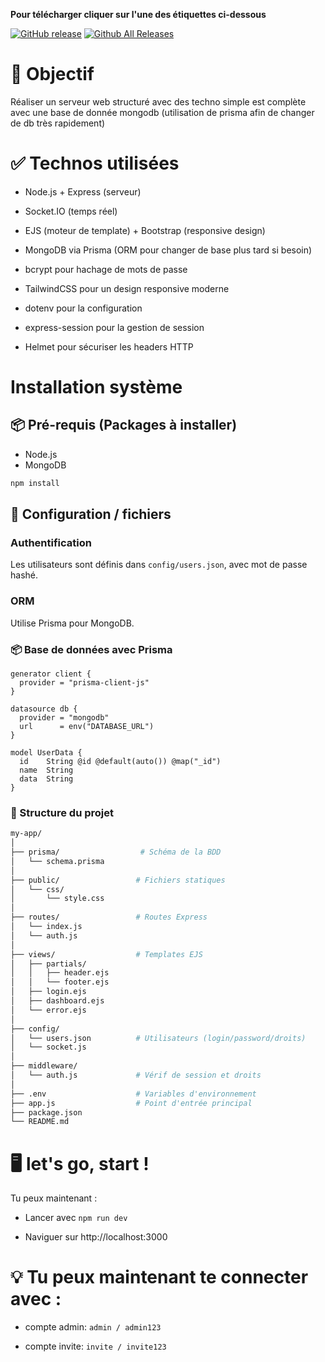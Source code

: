 **Pour télécharger cliquer sur l'une des étiquettes ci-dessous**

[![GitHub release](https://img.shields.io/github/v/release/Casimodo/my-app.svg)](https://github.com/Casimodo/my-app/releases)
[![Github All Releases](https://img.shields.io/github/downloads/Casimodo/my-app/total.svg)](https://github.com/Casimodo/my-app/releases)


# 🧩 Objectif

Réaliser un serveur web structuré avec des techno simple est complète avec une base de donnée mongodb (utilisation de prisma afin de changer de db très rapidement)

# ✅ Technos utilisées

- Node.js + Express (serveur)

- Socket.IO (temps réel)

- EJS (moteur de template) + Bootstrap (responsive design)

- MongoDB via Prisma (ORM pour changer de base plus tard si besoin)

- bcrypt pour hachage de mots de passe

- TailwindCSS pour un design responsive moderne

- dotenv pour la configuration

- express-session pour la gestion de session

- Helmet pour sécuriser les headers HTTP

# Installation système

## 📦 Pré-requis (Packages à installer)

- Node.js
- MongoDB

```bash
npm install
```

## 🔧 Configuration / fichiers

### Authentification
Les utilisateurs sont définis dans `config/users.json`, avec mot de passe hashé.

### ORM
Utilise Prisma pour MongoDB.

### 📦 Base de données avec Prisma
```
generator client {
  provider = "prisma-client-js"
}

datasource db {
  provider = "mongodb"
  url      = env("DATABASE_URL")
}

model UserData {
  id    String @id @default(auto()) @map("_id")
  name  String
  data  String
}

```

### 📂 Structure du projet
```bash
my-app/
│
├── prisma/                  # Schéma de la BDD
│   └── schema.prisma
│
├── public/                 # Fichiers statiques
│   └── css/
│       └── style.css
│
├── routes/                 # Routes Express
│   └── index.js
│   └── auth.js
│
├── views/                  # Templates EJS
│   ├── partials/
│   │   ├── header.ejs
│   │   └── footer.ejs
│   ├── login.ejs
│   ├── dashboard.ejs
│   └── error.ejs
│
├── config/
│   └── users.json          # Utilisateurs (login/password/droits)
│   └── socket.js
│
├── middleware/
│   └── auth.js             # Vérif de session et droits
│
├── .env                    # Variables d'environnement
├── app.js                  # Point d'entrée principal
├── package.json
└── README.md

```



# 🖥️ let's go, start !

Tu peux maintenant :

- Lancer avec ``npm run dev``

- Naviguer sur http://localhost:3000

# 💡 Tu peux maintenant te connecter avec :

- compte admin: ``admin / admin123``

- compte invite: ``invite / invite123``
